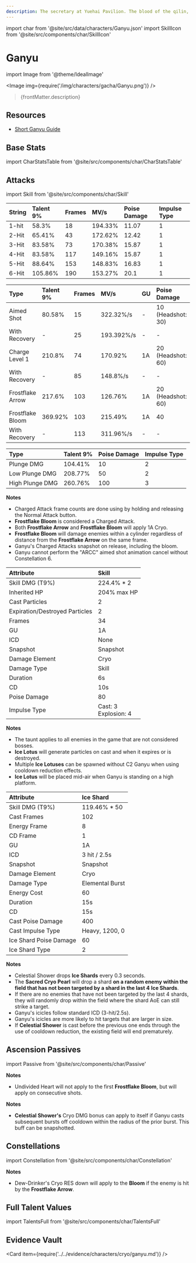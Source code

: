 ```yaml
---
description: The secretary at Yuehai Pavilion. The blood of the qilin, an illuminated beast, flows within her veins.
---
```


import char from '@site/src/data/characters/Ganyu.json'
import SkillIcon from '@site/src/components/char/SkillIcon'

# Ganyu

import Image from '@theme/IdealImage'

<Image img={require('/img/characters/gacha/Ganyu.png')} />
<blockquote>{frontMatter.description}</blockquote>

## Resources

* [Short Ganyu Guide](https://keqingmains.com/ganyu/)

## Base Stats

import CharStatsTable from '@site/src/components/char/CharStatsTable'

<CharStatsTable char={char} />

## Attacks

import Skill from '@site/src/components/char/Skill'

<Tabs>
<TabItem value='na' label='Normal Attacks'>
<SkillIcon char={char} skill='na' />
<div class='talent-columns'>
<Skill char={char} skill='na' sectionFilter='Normal Attack' />

| String | Talent 9% | Frames | MV/s    | Poise Damage | Impulse Type |
| :----- | :-------- | :----- | :------ | :----------- | :----------- |
| 1-hit  | 58.3%     | 18     | 194.33% | 11.07        | 1            |
| 2-Hit  | 65.41%    | 43     | 172.62% | 12.42        | 1            |
| 3-Hit  | 83.58%    | 73     | 170.38% | 15.87        | 1            |
| 4-Hit  | 83.58%    | 117    | 149.16% | 15.87        | 1            |
| 5-Hit  | 88.64%    | 153    | 148.83% | 16.83        | 1            |
| 6-Hit  | 105.86%   | 190    | 153.27% | 20.1         | 1            |

</div>
<div class='talent-columns'>
<Skill char={char} skill='na' sectionFilter='Charged Attack' />

| Type             | Talent 9% | Frames | MV/s       | GU  | Poise Damage        | Impulse Type      |
| :--------------- | :-------- | :----- | :--------- | :-- | :------------------ | :---------------- |
| Aimed Shot       | 80.58%    | 15     | 322.32%/s  | -   | 10 \(Headshot: 30\) | 2                 |
| With Recovery    | -         | 25     | 193.392%/s | -   | -                   | -                 |
| Charge Level 1   | 210.8%    | 74     | 170.92%    | 1A  | 20 \(Headshot: 60\) | 5                 |
| With Recovery    | -         | 85     | 148.8%/s   | -   | -                   |
| Frostflake Arrow | 217.6%    | 103    | 126.76%    | 1A  | 20 \(Headshot: 60\) | 2 \(Headshot: 5\) |
| Frostflake Bloom | 369.92%   | 103    | 215.49%    | 1A  | 40                  | 1                 |
| With Recovery    | -         | 113    | 311.96%/s  | -   | -                   |

</div>
<div class='talent-columns'>
<Skill char={char} skill='na' sectionFilter='Plunging Attack' />

| Type            | Talent 9% | Poise Damage | Impulse Type |
| :-------------- | :-------- | :----------- | :----------- |
| Plunge DMG      | 104.41%   | 10           | 2            |
| Low Plunge DMG  | 208.77%   | 50           | 2            |
| High Plunge DMG | 260.76%   | 100          | 3            |

</div>

**Notes**

* Charged Attack frame counts are done using by holding and releasing the Normal Attack button.
* **Frostflake Bloom** is considered a Charged Attack.
* Both **Frostflake Arrow** and **Frostflake Bloom** will apply 1A Cryo.
* **Frostflake Bloom** will damage enemies within a cylinder regardless of distance from the **Frostflake Arrow** on the same frame.
* Ganyu's Charged Attacks snapshot on release, including the bloom.
* Ganyu cannot perform the "ARCC" aimed shot animation cancel without Constellation 6.

</TabItem>

<TabItem value='e' label='Skill'>
<SkillIcon char={char} skill='e' />
<div class='talent-columns'>
<Skill char={char} skill='e' />

| Attribute                      | Skill                      |
| :----------------------------- | :------------------------- |
| Skill DMG \(T9%\)              | 224.4% \* 2                |
| Inherited HP                   | 204% max HP                |
| Cast Particles                 | 2                          |
| Expiration/Destroyed Particles | 2                          |
| Frames                         | 34                         |
| GU                             | 1A                         |
| ICD                            | None                       |
| Snapshot                       | Snapshot                   |
| Damage Element                 | Cryo                       |
| Damage Type                    | Skill                      |
| Duration                       | 6s                         |
| CD                             | 10s                        |
| Poise Damage                   | 80                         |
| Impulse Type                   | Cast: 3 <br/> Explosion: 4 |

</div>

**Notes**

* The taunt applies to all enemies in the game that are not considered bosses.
* **Ice Lotus** will generate particles on cast and when it expires or is destroyed.
* Multiple **Ice Lotuses** can be spawned without C2 Ganyu when using cooldown reduction effects.
* **Ice Lotus** will be placed mid-air when Ganyu is standing on a high platform.

</TabItem>

<TabItem value='q' label='Burst'>
<SkillIcon char={char} skill='q' />
<div class='talent-columns'>
<Skill char={char} skill='q'/>

| Attribute              | Ice Shard       |
| :--------------------- | :-------------- |
| Skill DMG \(T9%\)      | 119.46% \* 50   |
| Cast Frames            | 102             |
| Energy Frame           | 8               |
| CD Frame               | 1               |
| GU                     | 1A              |
| ICD                    | 3 hit / 2.5s    |
| Snapshot               | Snapshot        |
| Damage Element         | Cryo            |
| Damage Type            | Elemental Burst |
| Energy Cost            | 60              |
| Duration               | 15s             |
| CD                     | 15s             |
| Cast Poise Damage      | 400             |
| Cast Impulse Type      | Heavy, 1200, 0  |
| Ice Shard Poise Damage | 60              |
| Ice Shard Type         | 2               |

</div>

**Notes**

* Celestial Shower drops **Ice Shards** every 0.3 seconds.
* The **Sacred Cryo Pearl** will drop a shard **on a random enemy within the field that has not been targeted by a shard in the last 4** **Ice Shards**.
* If there are no enemies that have not been targeted by the last 4 shards, they will randomly drop within the field where the shard AoE can still strike a target.
* Ganyu's icicles follow standard ICD (3-hit/2.5s).
* Ganyu's icicles are more likely to hit targets that are larger in size.
* If **Celestial Shower** is cast before the previous one ends through the use of cooldown reduction, the existing field will end prematurely.

</TabItem>
</Tabs>

## Ascension Passives

import Passive from '@site/src/components/char/Passive'

<Tabs>
<TabItem value='passive' label='Passive'>
<Passive char={char} passive={2} />
</TabItem>

<TabItem value='a1' label='Ascension 1'>
<Passive char={char} passive={0} />

**Notes**

* Undivided Heart will not apply to the first **Frostflake Bloom**, but will apply on consecutive shots.

</TabItem>

<TabItem value="a4" label="Ascension 4">
<Passive char={char} passive={1} />

**Notes**

* **Celestial Shower's** Cryo DMG bonus can apply to itself if Ganyu casts subsequent bursts off cooldown within the radius of the prior burst. This buff can be snapshotted.

</TabItem>
</Tabs>

## Constellations

import Constellation from '@site/src/components/char/Constellation'

<Tabs>
<TabItem value='c1' label='C1'>
<Constellation char={char} constellation={1} />

**Notes**

* Dew-Drinker's Cryo RES down will apply to the **Bloom** if the enemy is hit by the **Frostflake Arrow**.

</TabItem>

<TabItem value='c2' label='C2'>
<Constellation char={char} constellation={2} />
</TabItem>

<TabItem value='c3' label='C3'>
<Constellation char={char} constellation={3} />
</TabItem>

<TabItem value='c4' label='C4'>
<Constellation char={char} constellation={4} />
</TabItem>

<TabItem value='c5' label='C5'>
<Constellation char={char} constellation={5} />
</TabItem>

<TabItem value='c6' label='C6'>
<Constellation char={char} constellation={6} />
</TabItem>
</Tabs>

## Full Talent Values

import TalentsFull from '@site/src/components/char/TalentsFull'

<TalentsFull char={char}/>

## Evidence Vault

<Card item={require('../../evidence/characters/cryo/ganyu.md')} />

